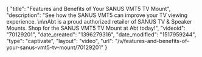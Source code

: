{
    "title": "Features and Benefits of Your SANUS VMT5 TV Mount",
    "description": "See how the SANUS VMT5 can improve your TV viewing experience. \n\nAbt is a proud authorized retailer of SANUS TV & Speaker Mounts. Shop for the SANUS VMT5 TV Mount at Abt today!",
    "videoid": "70129201",
    "date_created": "1396279316",
    "date_modified": "1517959244",
    "type": "captivate",
    "layout": "video",
    "url": "\/v\/features-and-benefits-of-your-sanus-vmt5-tv-mount\/70129201"
}